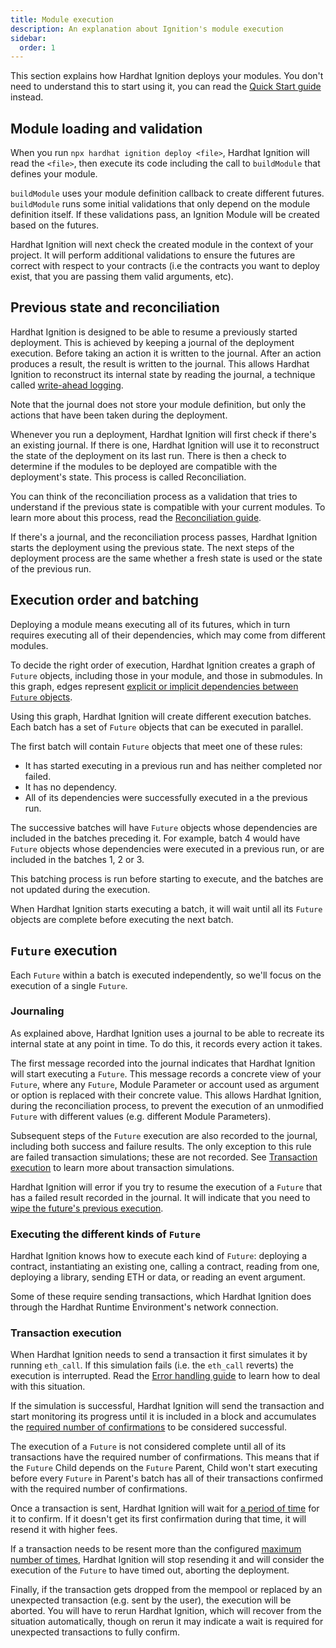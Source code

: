 ```yaml
---
title: Module execution
description: An explanation about Ignition's module execution
sidebar:
  order: 1
---
```


This section explains how Hardhat Ignition deploys your modules. You don't need to understand this to start using it, you can read the [Quick Start guide](../getting-started/index.md#quick-start) instead.

## Module loading and validation

When you run `npx hardhat ignition deploy <file>`, Hardhat Ignition will read the `<file>`, then execute its code including the call to `buildModule` that defines your module.

`buildModule` uses your module definition callback to create different futures. `buildModule` runs some initial validations that only depend on the module definition itself. If these validations pass, an Ignition Module will be created based on the futures.

Hardhat Ignition will next check the created module in the context of your project. It will perform additional validations to ensure the futures are correct with respect to your contracts (i.e the contracts you want to deploy exist, that you are passing them valid arguments, etc).

## Previous state and reconciliation

Hardhat Ignition is designed to be able to resume a previously started deployment. This is achieved by keeping a journal of the deployment execution. Before taking an action it is written to the journal. After an action produces a result, the result is written to the journal. This allows Hardhat Ignition to reconstruct its internal state by reading the journal, a technique called [write-ahead logging](https://en.wikipedia.org/wiki/Write-ahead_logging).

Note that the journal does not store your module definition, but only the actions that have been taken during the deployment.

Whenever you run a deployment, Hardhat Ignition will first check if there's an existing journal. If there is one, Hardhat Ignition will use it to reconstruct the state of the deployment on its last run. There is then a check to determine if the modules to be deployed are compatible with the deployment's state. This process is called Reconciliation.

You can think of the reconciliation process as a validation that tries to understand if the previous state is compatible with your current modules. To learn more about this process, read the [Reconciliation guide](./reconciliation.md).

If there's a journal, and the reconciliation process passes, Hardhat Ignition starts the deployment using the previous state. The next steps of the deployment process are the same whether a fresh state is used or the state of the previous run.

## Execution order and batching

Deploying a module means executing all of its futures, which in turn requires executing all of their dependencies, which may come from different modules.

To decide the right order of execution, Hardhat Ignition creates a graph of `Future` objects, including those in your module, and those in submodules. In this graph, edges represent [explicit or implicit dependencies between `Future` objects](../guides/creating-modules.md#dependencies-between--future--objects).

Using this graph, Hardhat Ignition will create different execution batches. Each batch has a set of `Future` objects that can be executed in parallel.

The first batch will contain `Future` objects that meet one of these rules:

- It has started executing in a previous run and has neither completed nor failed.
- It has no dependency.
- All of its dependencies were successfully executed in a the previous run.

The successive batches will have `Future` objects whose dependencies are included in the batches preceding it. For example, batch 4 would have `Future` objects whose dependencies were executed in a previous run, or are included in the batches 1, 2 or 3.

This batching process is run before starting to execute, and the batches are not updated during the execution.

When Hardhat Ignition starts executing a batch, it will wait until all its `Future` objects are complete before executing the next batch.

## `Future` execution

Each `Future` within a batch is executed independently, so we'll focus on the execution of a single `Future`.

### Journaling

As explained above, Hardhat Ignition uses a journal to be able to recreate its internal state at any point in time. To do this, it records every action it takes.

The first message recorded into the journal indicates that Hardhat Ignition will start executing a `Future`. This message records a concrete view of your `Future`, where any `Future`, Module Parameter or account used as argument or option is replaced with their concrete value. This allows Hardhat Ignition, during the reconciliation process, to prevent the execution of an unmodified `Future` with different values (e.g. different Module Parameters).

Subsequent steps of the `Future` execution are also recorded to the journal, including both success and failure results. The only exception to this rule are failed transaction simulations; these are not recorded. See [Transaction execution](./execution.md#transaction-execution) to learn more about transaction simulations.

Hardhat Ignition will error if you try to resume the execution of a `Future` that has a failed result recorded in the journal. It will indicate that you need to [wipe the future's previous execution](../guides/error-handling.md#wiping-a-previous-execution).

### Executing the different kinds of `Future`

Hardhat Ignition knows how to execute each kind of `Future`: deploying a contract, instantiating an existing one, calling a contract, reading from one, deploying a library, sending ETH or data, or reading an event argument.

Some of these require sending transactions, which Hardhat Ignition does through the Hardhat Runtime Environment's network connection.

### Transaction execution

When Hardhat Ignition needs to send a transaction it first simulates it by running `eth_call`. If this simulation fails (i.e. the `eth_call` reverts) the execution is interrupted. Read the [Error handling guide](../guides/error-handling.md) to learn how to deal with this situation.

If the simulation is successful, Hardhat Ignition will send the transaction and start monitoring its progress until it is included in a block and accumulates the [required number of confirmations](../config/index.md#requiredconfirmations) to be considered successful.

The execution of a `Future` is not considered complete until all of its transactions have the required number of confirmations. This means that if the `Future` Child depends on the `Future` Parent, Child won't start executing before every `Future` in Parent's batch has all of their transactions confirmed with the required number of confirmations.

Once a transaction is sent, Hardhat Ignition will wait for [a period of time](../config/index.md#timebeforebumpingfees) for it to confirm. If it doesn't get its first confirmation during that time, it will resend it with higher fees.

If a transaction needs to be resent more than the configured [maximum number of times](../config/index.md#maxfeebumps), Hardhat Ignition will stop resending it and will consider the execution of the `Future` to have timed out, aborting the deployment.

Finally, if the transaction gets dropped from the mempool or replaced by an unexpected transaction (e.g. sent by the user), the execution will be aborted. You will have to rerun Hardhat Ignition, which will recover from the situation automatically, though on rerun it may indicate a wait is required for unexpected transactions to fully confirm.
